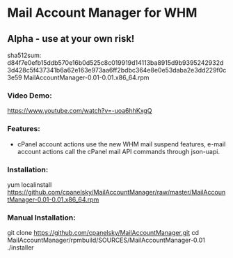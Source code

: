 Mail Account Manager for WHM
============================
Alpha - use at your own risk!
-------------------------------

sha512sum: d84f7e0efb15ddb570e16b0d525c8c019919d14113ba8915d9b9395242932d3d428c5f437341b6a62e163e973aa6ff2bdbc364e8e0e53daba2e3dd229f0c3e59  MailAccountManager-0.01-0.01.x86_64.rpm

### Video Demo:

https://www.youtube.com/watch?v=-uoa6hhKxgQ

### Features:

- cPanel account actions use the new WHM mail suspend features, e-mail account actions call the cPanel mail API commands through json-uapi.

### Installation:

yum localinstall  https://github.com/cpanelsky/MailAccountManager/raw/master/MailAccountManager-0.01-0.01.x86_64.rpm

### Manual Installation:

git clone https://github.com/cpanelsky/MailAccountManager.git
cd MailAccountManager/rpmbuild/SOURCES/MailAccountManager-0.01
./installer 
